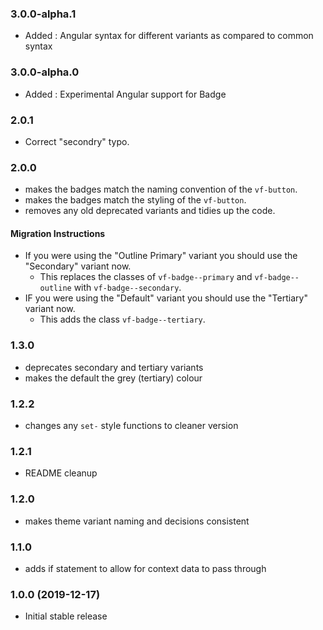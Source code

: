 ### 3.0.0-alpha.1

* Added : Angular syntax for different variants as compared to common syntax

### 3.0.0-alpha.0

* Added : Experimental Angular support for Badge

### 2.0.1

* Correct "secondry" typo.

### 2.0.0

* makes the badges match the naming convention of the `vf-button`.
* makes the badges match the styling of the `vf-button`.
* removes any old deprecated variants and tidies up the code.

#### Migration Instructions

* If you were using the "Outline Primary" variant you should use the "Secondary" variant now.
  * This replaces the classes of `vf-badge--primary` and `vf-badge--outline` with `vf-badge--secondary`.
* IF you were using the "Default" variant you should use the "Tertiary" variant now.
  * This adds the class `vf-badge--tertiary`.

### 1.3.0

* deprecates secondary and tertiary variants
* makes the default the grey (tertiary) colour

### 1.2.2

* changes any `set-` style functions to cleaner version

### 1.2.1

* README cleanup

### 1.2.0

* makes theme variant naming and decisions consistent

### 1.1.0

* adds if statement to allow for context data to pass through

### 1.0.0 (2019-12-17)

* Initial stable release
